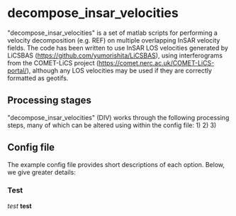 # decompose_insar_velocities
"decompose_insar_velocities" is a set of matlab scripts for performing a velocity decomposition (e.g. REF) on multiple overlapping InSAR velocity fields.
The code has been written to use InSAR LOS velocities generated by LiCSBAS (https://github.com/yumorishita/LiCSBAS), using interferograms from the COMET-LiCS project (https://comet.nerc.ac.uk/COMET-LiCS-portal/), although any LOS velocities may be used if they are correctly formatted as geotifs.

## Processing stages
"decompose_insar_velocities" (DIV) works through the following processing steps, many of which can be altered using within the config file:
1)
2)
3)

## Config file
The example config file provides short descriptions of each option. Below, we give greater details:

### Test
*test*
**test**
